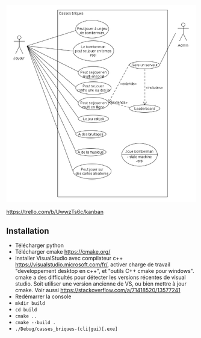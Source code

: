 ![Use cases](use%20case%20v2.png)

https://trello.com/b/UwwzTs6c/kanban

## Installation

* Télécharger python
* Télécharger cmake https://cmake.org/
* Installer VisualStudio avec compilateur c++ https://visualstudio.microsoft.com/fr/, 
activer charge de travail "developpement desktop en c++", et "outils C++ cmake pour windows". 
cmake a des difficultés pour détecter les versions récentes de visual studio. 
Soit utiliser une version ancienne de VS, ou bien mettre à jour cmake. 
Voir aussi https://stackoverflow.com/a/71418520/13577241
* Redémarrer la console
* `mkdir build`
* `cd build`
* `cmake ..`
* `cmake --build .`
* `./Debug/casses_briques-(cli|gui)[.exe]`
